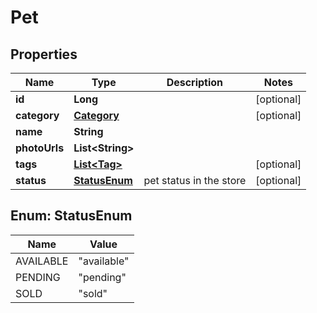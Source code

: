 # Pet

## Properties

 Name          | Type                          | Description             | Notes      
---------------|-------------------------------|-------------------------|------------
 **id**        | **Long**                      |                         | [optional] 
 **category**  | [**Category**](Category.md)   |                         | [optional] 
 **name**      | **String**                    |                         |
 **photoUrls** | **List&lt;String&gt;**        |                         |
 **tags**      | [**List&lt;Tag&gt;**](Tag.md) |                         | [optional] 
 **status**    | [**StatusEnum**](#StatusEnum) | pet status in the store | [optional] 

## Enum: StatusEnum

 Name      | Value                 
-----------|-----------------------
 AVAILABLE | &quot;available&quot; 
 PENDING   | &quot;pending&quot;   
 SOLD      | &quot;sold&quot;      



